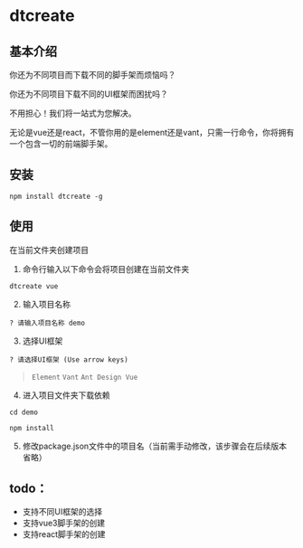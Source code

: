 # dtcreate

## 基本介绍

你还为不同项目而下载不同的脚手架而烦恼吗？

你还为不同项目下载不同的UI框架而困扰吗？

不用担心！我们将一站式为您解决。

无论是vue还是react，不管你用的是element还是vant，只需一行命令，你将拥有一个包含一切的前端脚手架。



## 安装

``` 
npm install dtcreate -g
```



## 使用

在当前文件夹创建项目

1. 命令行输入以下命令会将项目创建在当前文件夹

```
dtcreate vue
```

2. 输入项目名称

`? 请输入项目名称 demo`

3. 选择UI框架

`? 请选择UI框架 (Use arrow keys)`

> `Element`
> `Vant`
> `Ant Design Vue`

4. 进入项目文件夹下载依赖

```
cd demo

npm install
```

5. 修改package.json文件中的项目名（当前需手动修改，该步骤会在后续版本省略）



## todo：

- 支持不同UI框架的选择
- 支持vue3脚手架的创建
- 支持react脚手架的创建

